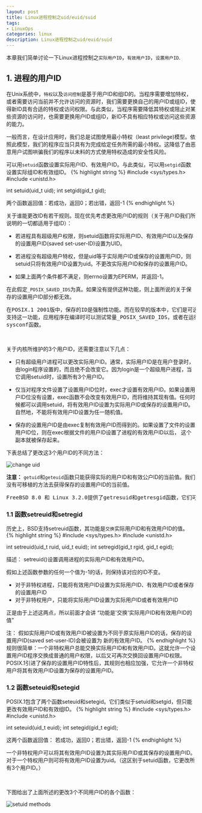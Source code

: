 ```yaml
---
layout: post
title: Linux进程控制之uid/euid/suid
tags:
- LinuxOps
categories: linux
description: Linux进程控制之uid/euid/suid
---
```


本章我们简单讨论一下Linux进程控制之```实际用户ID```，```有效用户ID```，```设置用户ID```.


<!-- more -->

## 1. 进程的用户ID

在Unix系统中，```特权```以及```访问控制```是基于用户ID和组ID的。当程序需要增加特权，或者需要访问当前并不允许访问的资源时，我们需要更换自己的用户ID或组ID，使得新ID具有合适的特权或访问权限。与此类似，当程序需要降低其特权或阻止对某些资源的访问时，也需要更换用户ID或组ID，新ID不具有相应特权或访问这些资源的能力。

一般而言，在设计应用时，我们总是试图使用最小特权（least privilege)模型。依照此模型，我们的程序应当只具有为完成给定任务所需的最小特权。这降低了由恶意用户试图哄骗我们的程序以未料的方式使用特权造成的安全性风险。

可以用```setuid```函数设置实际用户ID、有效用户ID。与此类似，可以用```setgid```函数设置实际组ID和有效组ID。
{% highlight string %}
#include <sys/types.h>
#include <unistd.h>

int setuid(uid_t uid);
int setgid(gid_t gid);

两个函数返回值：若成功，返回0；若出错，返回-1
{% endhighlight %}

关于谁能更改ID有若干规则。现在优先考虑更改用户ID的规则（关于用户ID我们所说明的一切都适用于组ID）：

* 若进程具有超级用户权限，则setuid函数将实际用户ID、有效用户ID以及保存的设置用户ID(saved set-user-ID)设置为UID。

* 若进程没有超级用户特权，但是uid等于实际用户ID或保存的设置用户ID，则setuid只将有效用户ID设置为uid。不更改实际用户ID和保存的设置用户ID。

* 如果上面两个条件都不满足，则errno设置为EPERM，并返回-1。

在此假定```_POSIX_SAVED_IDS```为真。如果没有提供这种功能，则上面所说的关于保存的设置用户ID部分都无效。
<pre>
在POSIX.1 2001版中，保存的ID是强制性功能。而在较早的版本中，它们是可选择的。为了弄清楚某种实现是否
支持这一功能，应用程序在编译时可以测试常量_POSIX_SAVED_IDS，或者在运行时以_SC_SAVED_IDS参数调用
sysconf函数。
</pre>

<br />

关于内核所维护的3个用户ID，还需要注意以下几点：

* 只有超级用户进程可以更改实际用户ID。通常，实际用户ID是在用户登录时，由login程序设置的，而且绝不会改变它。因为login是一个超级用户进程，当它调用setuid时，设置所有3个用户ID。

* 仅当对程序文件设置了设置用户ID位时，exec才设置有效用户ID。如果设置用户ID位没有设置，exec函数不会改变有效用户ID，而将维持其现有值。任何时候都可以调用setuid，将有效用户ID设置为实际用户ID或保存的设置用户ID。自然地，不能将有效用户ID设置为任一随机值。

* 保存的设置用户ID是由exec复制有效用户ID而得到的。如果设置了文件的设置用户ID位，则在exec根据文件的用户ID设置了进程的有效用户ID以后， 这个副本就被保存起来。

下表总结了更改这3个用户ID的不同方法：

![change uid](https://ivanzz1001.github.io/records/assets/img/linux/change_uid_method.jpg)


**注意：** ```getuid```和```geteuid```函数只能获得实际的用户ID和有效公户ID的当前值。我们没有可移植的方法去获得保存的设置用户ID的当前值。
<pre>
FreeBSD 8.0 和 Linux 3.2.0提供了getresuid和getresgid函数，它们可以分别用于获取保存的设置用户ID和保存的设置组ID。
</pre>

### 1.1 函数setreuid和setregid

历史上，BSD支持setreuid函数，其功能是```交换```实际用户ID和有效用户ID的值。
{% highlight string %}
#include <sys/types.h>
#include <unistd.h>

int setreuid(uid_t ruid, uid_t euid);
int setregid(gid_t rgid, gid_t egid);

描述：
setreuid()设置调用进程的实际用户ID和有效用户ID。

假如上述函数参数的任何一个值为-1的话，则保持该对应的ID不变。

* 对于非特权进程，只能将有效用户ID设置为实际用户ID、有效用户ID或者保存的设置用户ID
* 对于非特权用户，只能将实际用户ID设置为实际用户ID或者有效用户ID

正是由于上述这两点，所以前面才会讲 “功能是'交换'实际用户ID和有效用户ID的值”

注： 假如实际用户ID或有效用户ID被设置为不同于原实际用户ID的话，保存的设置用户ID(saved set-user-ID)会被设置为
新的有效用户ID。
{% endhighlight %}
规则很简单：一个非特权用户总能交换实际用户ID和有效用户ID。这就允许一个设置用户ID程序交换成普通的用户权限，以后又可再次交换回设置用户ID权限。POSIX.1引进了保存的设置用户ID特性后，其规则也相应加强，它允许一个非特权用户将其有效用户ID设置为保存的设置用户ID。

### 1.2 函数seteuid和setegid

POSIX.1包含了两个函数seteuid和setegid。它们类似于setuid和setgid，但只能更改有效用户ID和有效组ID。
{% highlight string %}
#include <sys/types.h>
#include <unistd.h>

int seteuid(uid_t euid);
int setegid(gid_t egid);

这两个函数返回值： 若成功，返回0；若出错，返回-1
{% endhighlight %}

一个非特权用户可以将其有效用户ID设置为其实际用户ID或其保存的设置用户ID。对于一个特权用户则可将有效用户ID设置为uid。（这区别于setuid函数，它更改所有3个用户ID。）

<br />

下图给出了上面所述的更改3个不同用户ID的各个函数：

![setuid methods](https://ivanzz1001.github.io/records/assets/img/linux/set_uid_methods.jpg)


<br />
<br />
<br />



